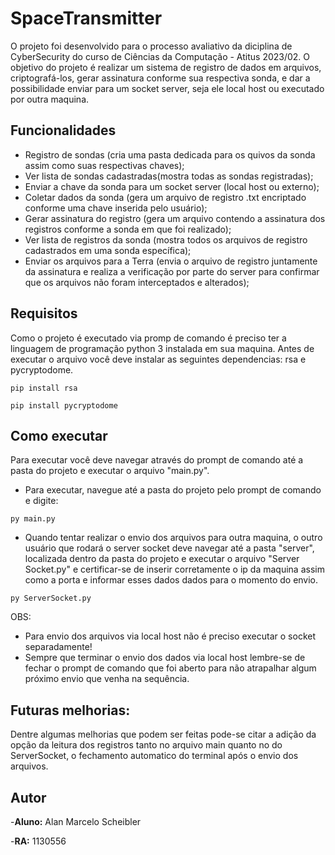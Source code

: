 
# SpaceTransmitter
O projeto foi desenvolvido para o processo avaliativo da diciplina de CyberSecurity do curso de Ciências da Computação - Atitus 2023/02. O objetivo do projeto é realizar um sistema de registro de dados em arquivos, criptografá-los, gerar assinatura conforme sua respectiva sonda, e dar a possibilidade enviar para um socket server, seja ele local host ou executado por outra maquina.

## Funcionalidades
- Registro de sondas (cria uma pasta dedicada para os quivos da sonda assim como suas respectivas chaves);
- Ver lista de sondas cadastradas(mostra todas as sondas registradas);
- Enviar a chave da sonda para um socket server (local host ou externo);
- Coletar dados da sonda (gera um arquivo de registro .txt encriptado conforme uma chave inserida pelo usuário);
- Gerar assinatura do registro (gera um arquivo contendo a assinatura dos registros conforme a sonda em que foi realizado);
- Ver lista de registros da sonda (mostra todos os arquivos de registro cadastrados em uma sonda específica);
- Enviar os arquivos para a Terra (envia o arquivo de registro juntamente da assinatura e realiza a verificação por parte do server para confirmar que os arquivos não foram interceptados e alterados);
  
## Requisitos
Como o projeto é executado via promp de comando é preciso ter a linguagem de programação python 3 instalada em sua maquina.
Antes de executar o arquivo você deve instalar as seguintes dependencias: rsa e pycryptodome.
```
pip install rsa
```
```
pip install pycryptodome
```

## Como executar
Para executar você deve navegar através do prompt de comando até a pasta do projeto e executar o arquivo "main.py".

- Para executar, navegue até a pasta do projeto pelo prompt de comando e digite:

```
py main.py
```
- Quando tentar realizar o envio dos arquivos para outra maquina, o outro usuário que rodará o server socket deve navegar até a pasta "server", localizada dentro da pasta do projeto e executar o arquivo "Server Socket.py" e certificar-se de inserir corretamente o ip da maquina assim como a porta e informar esses dados dados para o momento do envio.
```
py ServerSocket.py
```
OBS: 
- Para envio dos arquivos via local host não é preciso executar o socket separadamente!
- Sempre que terminar o envio dos dados via local host lembre-se de fechar o prompt de comando que foi aberto para não atrapalhar algum próximo envio que venha na sequência.

## Futuras melhorias:
Dentre algumas melhorias que podem ser feitas pode-se citar a adição da opção da leitura dos registros tanto no arquivo main quanto no do ServerSocket, o fechamento automatico do terminal após o envio dos arquivos.

## Autor
-**Aluno:** Alan Marcelo Scheibler

-**RA:** 1130556

